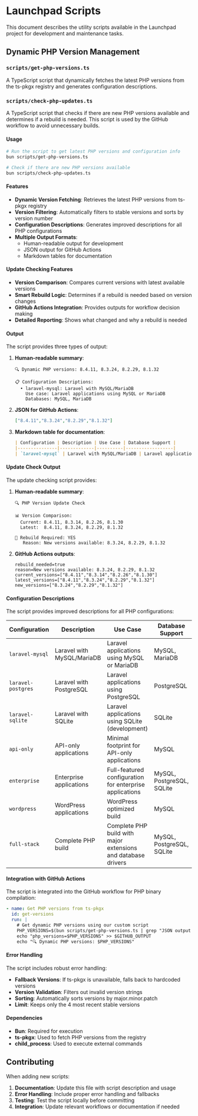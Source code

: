 # Launchpad Scripts

This document describes the utility scripts available in the Launchpad project for development and maintenance tasks.

## Dynamic PHP Version Management

### `scripts/get-php-versions.ts`

A TypeScript script that dynamically fetches the latest PHP versions from the ts-pkgx registry and generates configuration descriptions.

### `scripts/check-php-updates.ts`

A TypeScript script that checks if there are new PHP versions available and determines if a rebuild is needed. This script is used by the GitHub workflow to avoid unnecessary builds.

#### Usage

```bash
# Run the script to get latest PHP versions and configuration info
bun scripts/get-php-versions.ts

# Check if there are new PHP versions available
bun scripts/check-php-updates.ts
```

#### Features

- **Dynamic Version Fetching**: Retrieves the latest PHP versions from ts-pkgx registry
- **Version Filtering**: Automatically filters to stable versions and sorts by version number
- **Configuration Descriptions**: Generates improved descriptions for all PHP configurations
- **Multiple Output Formats**:
  - Human-readable output for development
  - JSON output for GitHub Actions
  - Markdown tables for documentation

#### Update Checking Features

- **Version Comparison**: Compares current versions with latest available versions
- **Smart Rebuild Logic**: Determines if a rebuild is needed based on version changes
- **GitHub Actions Integration**: Provides outputs for workflow decision making
- **Detailed Reporting**: Shows what changed and why a rebuild is needed

#### Output

The script provides three types of output:

1. **Human-readable summary**:
   ```
   🔍 Dynamic PHP versions: 8.4.11, 8.3.24, 8.2.29, 8.1.32

   📋 Configuration Descriptions:
     • laravel-mysql: Laravel with MySQL/MariaDB
       Use case: Laravel applications using MySQL or MariaDB
       Databases: MySQL, MariaDB
   ```

2. **JSON for GitHub Actions**:
   ```json
   ["8.4.11","8.3.24","8.2.29","8.1.32"]
   ```

3. **Markdown table for documentation**:
   ```markdown
   | Configuration | Description | Use Case | Database Support |
   |---------------|-------------|----------|------------------|
   | `laravel-mysql` | Laravel with MySQL/MariaDB | Laravel applications using MySQL or MariaDB | MySQL, MariaDB |
   ```

#### Update Check Output

The update checking script provides:

1. **Human-readable summary**:
   ```
   🔍 PHP Version Update Check

   📊 Version Comparison:
     Current: 8.4.11, 8.3.14, 8.2.26, 8.1.30
     Latest:  8.4.11, 8.3.24, 8.2.29, 8.1.32

   🔄 Rebuild Required: YES
      Reason: New versions available: 8.3.24, 8.2.29, 8.1.32
   ```

2. **GitHub Actions outputs**:
   ```
   rebuild_needed=true
   reason=New versions available: 8.3.24, 8.2.29, 8.1.32
   current_versions=["8.4.11","8.3.14","8.2.26","8.1.30"]
   latest_versions=["8.4.11","8.3.24","8.2.29","8.1.32"]
   new_versions=["8.3.24","8.2.29","8.1.32"]
   ```

#### Configuration Descriptions

The script provides improved descriptions for all PHP configurations:

| Configuration | Description | Use Case | Database Support |
|---------------|-------------|----------|------------------|
| `laravel-mysql` | Laravel with MySQL/MariaDB | Laravel applications using MySQL or MariaDB | MySQL, MariaDB |
| `laravel-postgres` | Laravel with PostgreSQL | Laravel applications using PostgreSQL | PostgreSQL |
| `laravel-sqlite` | Laravel with SQLite | Laravel applications using SQLite (development) | SQLite |
| `api-only` | API-only applications | Minimal footprint for API-only applications | MySQL |
| `enterprise` | Enterprise applications | Full-featured configuration for enterprise applications | MySQL, PostgreSQL, SQLite |
| `wordpress` | WordPress applications | WordPress optimized build | MySQL |
| `full-stack` | Complete PHP build | Complete PHP build with major extensions and database drivers | MySQL, PostgreSQL, SQLite |

#### Integration with GitHub Actions

The script is integrated into the GitHub workflow for PHP binary compilation:

```yaml
- name: Get PHP versions from ts-pkgx
  id: get-versions
  run: |
    # Get dynamic PHP versions using our custom script
    PHP_VERSIONS=$(bun scripts/get-php-versions.ts | grep "JSON output for GitHub Actions:" -A 1 | tail -1)
    echo "php_versions=$PHP_VERSIONS" >> $GITHUB_OUTPUT
    echo "🔍 Dynamic PHP versions: $PHP_VERSIONS"
```

#### Error Handling

The script includes robust error handling:

- **Fallback Versions**: If ts-pkgx is unavailable, falls back to hardcoded versions
- **Version Validation**: Filters out invalid version strings
- **Sorting**: Automatically sorts versions by major.minor.patch
- **Limit**: Keeps only the 4 most recent stable versions

#### Dependencies

- **Bun**: Required for execution
- **ts-pkgx**: Used to fetch PHP versions from the registry
- **child_process**: Used to execute external commands

## Contributing

When adding new scripts:

1. **Documentation**: Update this file with script description and usage
2. **Error Handling**: Include proper error handling and fallbacks
3. **Testing**: Test the script locally before committing
4. **Integration**: Update relevant workflows or documentation if needed
